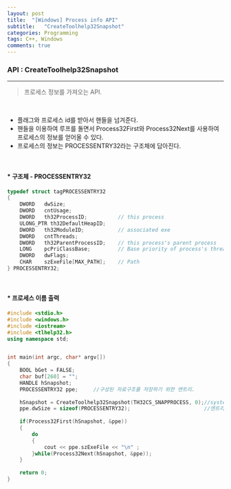 ```yaml
---
layout: post
title:  "[Windows] Process info API"
subtitle:   "CreateToolhelp32Snapshot"
categories: Programming
tags: C++, Windows
comments: true
---
```


### API : CreateToolhelp32Snapshot 

---

> 프로세스 정보를 가져오는 API.

<br/>

- 플래그와 프로세스 id를 받아서 핸들을 넘겨준다.
- 핸들을 이용하여 루프를 돌면서 Process32First와 Process32Next를 사용하여 프로세스의 정보를 얻어올 수 있다.
- 프로세스의 정보는 PROCESSENTRY32라는 구조체에 담아진다.

<br/>

#### * 구조체 - PROCESSENTRY32

```c++
typedef struct tagPROCESSENTRY32  
{  
    DWORD   dwSize;  
    DWORD   cntUsage;  
    DWORD   th32ProcessID;          // this process  
    ULONG_PTR th32DefaultHeapID;  
    DWORD   th32ModuleID;           // associated exe  
    DWORD   cntThreads;  
    DWORD   th32ParentProcessID;    // this process's parent process  
    LONG    pcPriClassBase;         // Base priority of process's threads  
    DWORD   dwFlags;  
    CHAR    szExeFile[MAX_PATH];    // Path  
} PROCESSENTRY32;
```

<br/>

#### * 프로세스 이름 출력

```c++
#include <stdio.h>  
#include <windows.h>  
#include <iostream>
#include <tlhelp32.h>  
using namespace std;


int main(int argc, char* argv[])  
{  
    BOOL bGet = FALSE;  
    char buf[260] = "";  
    HANDLE hSnapshot;  
    PROCESSENTRY32 ppe;     //구성된 자료구조를 저장하기 위한 엔트리.  
  
    hSnapshot = CreateToolhelp32Snapshot(TH32CS_SNAPPROCESS, 0);//system 프로세서(pid=0)의 상태를 읽어 온다   
    ppe.dwSize = sizeof(PROCESSENTRY32);                        //엔트리 구조체 사이즈를 정해준다.  
    
	if(Process32First(hSnapshot, &ppe))
	{
		do
		{
			cout << ppe.szExeFile << "\n" ;
		}while(Process32Next(hSnapshot, &ppe));
	}
  
    return 0;  
}    
```



